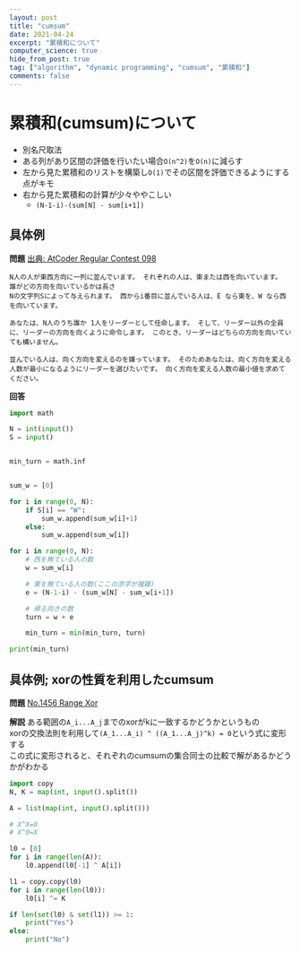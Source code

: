 ```yaml
---
layout: post
title: "cumsum"
date: 2021-04-24
excerpt: "累積和について"
computer_science: true
hide_from_post: true
tag: ["algorithm", "dynamic programming", "cumsum", "累積和"]
comments: false
---
```


# 累積和(cumsum)について
 - 別名尺取法
 - ある列があり区間の評価を行いたい場合`O(n^2)`を`O(n)`に減らす
 - 左から見た累積和のリストを構築し`O(1)`でその区間を評価できるようにする点がキモ
 - 右から見た累積和の計算が少々ややこしい
   - `(N-1-i)-(sum[N] - sum[i+1])`

## 具体例

**問題**
[出典: AtCoder Regular Contest 098](https://atcoder.jp/contests/arc098/tasks/arc098_a)  

```
N人の人が東西方向に一列に並んでいます。 それぞれの人は、東または西を向いています。 誰がどの方向を向いているかは長さ 
Nの文字列Sによって与えられます。 西からi番目に並んでいる人は、E なら東を、W なら西を向いています。

あなたは、N人のうち誰か 1人をリーダーとして任命します。 そして、リーダー以外の全員に、リーダーの方向を向くように命令します。 このとき、リーダーはどちらの方向を向いていても構いません。

並んでいる人は、向く方向を変えるのを嫌っています。 そのためあなたは、向く方向を変える人数が最小になるようにリーダーを選びたいです。 向く方向を変える人数の最小値を求めてください。
```

**回答**

```python
import math

N = int(input())
S = input()


min_turn = math.inf


sum_w = [0]

for i in range(0, N):
    if S[i] == "W":
        sum_w.append(sum_w[i]+1)
    else:
        sum_w.append(sum_w[i])

for i in range(0, N):
    # 西を無ている人の数
    w = sum_w[i]

    # 東を無ている人の数(ここの添字が複雑)
    e = (N-1-i) - (sum_w[N] - sum_w[i+1])

    # 帰る向きの数
    turn = w + e

    min_turn = min(min_turn, turn)

print(min_turn)
```

## 具体例; xorの性質を利用したcumsum

**問題**
[No.1456 Range Xor](https://yukicoder.me/problems/no/1456)  

**解説**
ある範囲の`A_i...A_j`までのxorがkに一致するかどうかというもの  
xorの交換法則を利用して`(A_1...A_i) ^ ((A_1...A_j)^k) = 0`という式に変形する  
この式に変形されると、それぞれのcumsumの集合同士の比較で解があるかどうかがわかる  

```python
import copy
N, K = map(int, input().split())

A = list(map(int, input().split()))

# X^X=0
# X^0=X

l0 = [0]
for i in range(len(A)):
    l0.append(l0[-1] ^ A[i])

l1 = copy.copy(l0)
for i in range(len(l0)):
    l0[i] ^= K

if len(set(l0) & set(l1)) >= 1:
    print("Yes")
else:
    print("No")
```

